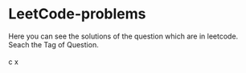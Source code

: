 # LeetCode-problems
Here you can see the solutions of the question which are in leetcode.<br>
Seach the Tag of Question.<br>
<br>
c
x

